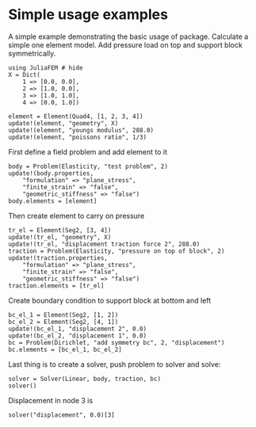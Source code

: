 # Simple usage examples

A simple example demonstrating the basic usage of package. Calculate a simple
one element model. Add pressure load on top and support block symmetrically.

```@example 1
using JuliaFEM # hide
X = Dict(
    1 => [0.0, 0.0],
    2 => [1.0, 0.0],
    3 => [1.0, 1.0],
    4 => [0.0, 1.0])
```

```@example 1
element = Element(Quad4, [1, 2, 3, 4])
update!(element, "geometry", X)
update!(element, "youngs modulus", 288.0)
update!(element, "poissons ratio", 1/3)
```

First define a field problem and add element to it
```@example 1
body = Problem(Elasticity, "test problem", 2)
update!(body.properties,
    "formulation" => "plane_stress",
    "finite_strain" => "false",
    "geometric_stiffness" => "false")
body.elements = [element]
```

Then create element to carry on pressure
```@example 1
tr_el = Element(Seg2, [3, 4])
update!(tr_el, "geometry", X)
update!(tr_el, "displacement traction force 2", 288.0)
traction = Problem(Elasticity, "pressure on top of block", 2)
update!(traction.properties,
    "formulation" => "plane_stress",
    "finite_strain" => "false",
    "geometric_stiffness" => "false")
traction.elements = [tr_el]
```

Create boundary condition to support block at bottom and left
```@example 1
bc_el_1 = Element(Seg2, [1, 2])
bc_el_2 = Element(Seg2, [4, 1])
update!(bc_el_1, "displacement 2", 0.0)
update!(bc_el_2, "displacement 1", 0.0)
bc = Problem(Dirichlet, "add symmetry bc", 2, "displacement")
bc.elements = [bc_el_1, bc_el_2]
```

Last thing is to create a solver, push problem to solver and solve:
```@example 1
solver = Solver(Linear, body, traction, bc)
solver()
```

Displacement in node 3 is
```@example 1
solver("displacement", 0.0)[3]
```
